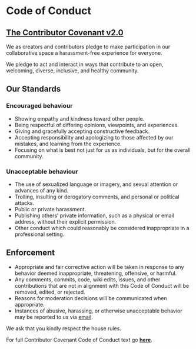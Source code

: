 # Code of Conduct

## [**The Contributor Covenant v2.0**](https://www.contributor-covenant.org/) 

We as creators and contributors pledge to make participation in our collaborative space a harassment-free experience for everyone.

We pledge to act and interact in ways that contribute to an open, welcoming, diverse, inclusive, and healthy community.

## Our Standards 

### Encouraged behaviour
* Showing empathy and kindness toward other people.
* Being respectful of differing opinions, viewpoints, and experiences.
* Giving and gracefully accepting constructive feedback.
* Accepting responsibility and apologizing to those affected by our mistakes, and learning from the experience.
* Focusing on what is best not just for us as individuals, but for the overall community.

### Unacceptable behaviour
* The use of sexualized language or imagery, and sexual attention or advances of any kind.
* Trolling, insulting or derogatory comments, and personal or political attacks.
* Public or private harassment.
* Publishing others’ private information, such as a physical or email address, without their explicit permission.
* Other conduct which could reasonably be considered inappropriate in a professional setting.

## Enforcement 
* Appropriate and fair corrective action will be taken in response to any behavior deemed 
  inappropriate, threatening, offensive, or harmful.
* Any comments, commits, code, wiki edits, issues, and other contributions that are not in alignment with this Code of Conduct
  will be removed, edited, or rejected.
* Reasons for moderation  decisions will be communicated when appropriate.
* Instances of abusive, harassing, or otherwise unacceptable behavior may be reported to us via [email](mailto:anoxicdrollie@gmail.com).

We ask that you kindly respect the house rules.

For full Contributor Covenant Code of Conduct text go [**here**](https://www.contributor-covenant.org/version/2/0/code_of_conduct/code_of_conduct.txt).
